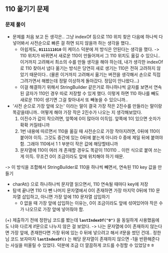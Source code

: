 ## 110 옮기기 문제

### 문제 풀이
- 문제를 처음 보고 든 생각은.. 그냥 indexOf 등으로 110 위치 찾은 다음에 하나씩 다 넣어봐서 사전순으로 빠른 걸 하면 되지 않을까 하는 생각을 했다..
  - 아쉽게도, **`0111111010`** 이 케이스 덕분에 저 방식은 안된다는 생각을 했다.
    -> 110 위치가 바뀌면서 새로운 110이 만들어져서 그 110 위치도 옮길 수 있으니.. 이거까지 고려해서 최소의 수를 만들 생각을 해야 하는데, 내가 생각한 indexOf로 110 찾아서 냅다 옮기는 방식은 당연히 새로 생기는 110은 전혀 고려하지 않았기 때문이다..
    (물론 이거까지 고려해서 옮기는 버전을 생각해서 손으로 직접 그려가면서 해봤는데 정말 이상하게 돌아갔다. 정답이 안나왔다...)
  - 이걸 해결하기 위해서 StringBuilder 같은거로 하나하나씩 글자를 보면서 연속된 글자가 110인 경우 따로 저장할 수 있게 했다. 이렇게 하면 110 하나를 빼도 새로운 110이 생기면 그걸 찾아내서 또 빼놓을 수 있으니까..
- '사전 순으로 가장 앞에 오는' 이라는 말이 결국 가장 작은 2진수를 만들라는 말이랑 똑같을테니까.. 어떻게 해야 가장 작은 2진수가 나오는 지 생각해보았다.
  1. 이진수가 값이 작으려면, 앞쪽에 0이 많아야 이득임. 앞쪽에 1이 있으면 숫자가 확확 커질테니까
  2. 1번 내용에 따르면서 110을 옮길 때 사전순으로 가장 작아지려면, 0뒤에 110이 붙어야 이득. 그것도 중간에 있는 0뒤에 붙는게 아니라 0 중에 제일 뒤에 붙여야함. 그래야 110에서 1 1 부분이 작은 값에 해당할테니까
  3. 문자열에 110이 여러 개 존재할 경우도 똑같이 110110 .. 이런 식으로 붙여 쓰는게 이득. 무조건 0이 조금이라도 앞에 위치해야 하기 때문.

-> 이 방식을 조합해서 StringBuilder로 110을 하나씩 빼면서, 연속된 110 key 값을 만들기
  - charAt() 으로 하나하나씩 문자열 읽으면서, 110 연속될 때마다 key에 저장
  - 탐색 끝나면 110 다 뺀 나머지 문자열에서 0이 존재하면 가장 마지막 0뒤에 110 문자열 삽입하고, 아니면 가장 앞에 110 문자열 삽입하기
    - 0 없을 때 가장 앞에 삽입하는 이유는, 0이 조금이라도 앞에 섞여있어야 작은 수가 나오므로 가장 앞에 넣어줘야 함.

(+) 제출하기 전에 정한님 코드를 봤는데 **`lastIndexOf("0")`** 을 동일하게 사용했음에도 나와 다르게 if문으로 나누지 않은 걸 보았다.
-> 나는 문자열에 0이 존재하지 않는다면 가장 앞에, 존재한다면 가장 뒤에 있는 0 뒤에 넣으려고 해서 if문을 썼던 건데.. 정한님 코드 보자마자 **`lastIndexOf()`** 는 해당 문자열이 존재하지 않으면 -1을 반환해준다는 사실을 떠올릴 수 있었다.
덕분에 조금 더 깔끔하게 코드를 수정할 수 있었당ㅎㅎ